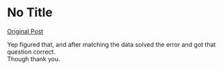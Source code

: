 # No Title

[Original Post](https://discourse.onlinedegree.iitm.ac.in/t/165959/101)

<p>Yep figured that, and after matching the data solved the error and got that question correct.<br>
Though thank you.</p>
